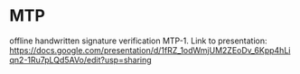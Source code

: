 # MTP
offline handwritten signature verification MTP-1. 
Link to presentation: https://docs.google.com/presentation/d/1fRZ_1odWmjUM2ZEoDv_6Kpp4hLiqn2-1Ru7pLQd5AVo/edit?usp=sharing

